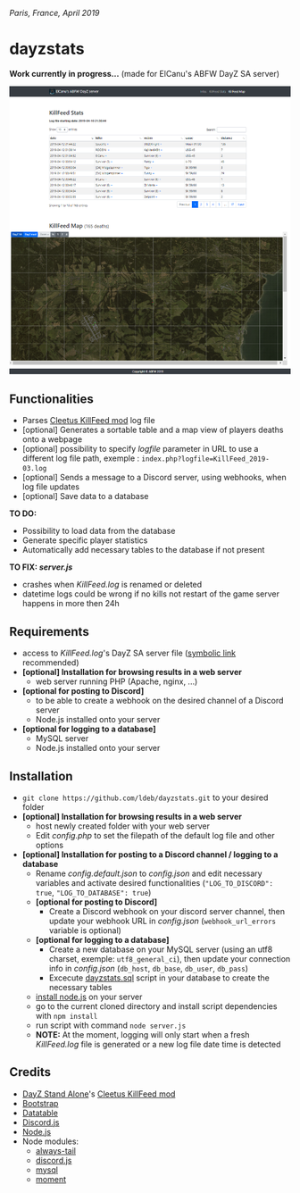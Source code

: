 *Paris, France, April 2019*

# dayzstats

**Work currently in progress...** (made for ElCanu's ABFW DayZ SA server)

![Screenshot](/screenshot.png?raw=true)

## Functionalities
- Parses [Cleetus KillFeed mod](https://steamcommunity.com/sharedfiles/filedetails/?id=1567872567) log file
- [optional] Generates a sortable table and a map view of players deaths onto a webpage
- [optional] possibility to specify *logfile* parameter in URL to use a different log file path, exemple : `index.php?logfile=KillFeed_2019-03.log`
- [optional] Sends a message to a Discord server, using webhooks, when log file updates
- [optional] Save data to a database

**TO DO:**
- Possibility to load data from the database
- Generate specific player statistics
- Automatically add necessary tables to the database if not present

**TO FIX: *server.js***
- crashes when *KillFeed.log* is renamed or deleted
- datetime logs could be wrong if no kills not restart of the game server happens in more then 24h

## Requirements
- access to *KillFeed.log*'s DayZ SA server file ([symbolic link](https://www.google.com/search?q=symbolic+link) recommended)
- **[optional] Installation for browsing results in a web server**
  - web server running PHP (Apache, nginx, ...)
- **[optional for posting to Discord]**
  - to be able to create a webhook on the desired channel of a Discord server
  - Node.js installed onto your server
- **[optional for logging to a database]**
  - MySQL server
  - Node.js installed onto your server

## Installation
- `git clone https://github.com/ldeb/dayzstats.git` to your desired folder
- **[optional] Installation for browsing results in a web server**
  - host newly created folder with your web server
  - Edit *config.php* to set the filepath of the default log file and other options
- **[optional] Installation for posting to a Discord channel / logging to a database**
  - Rename *config.default.json* to *config.json* and edit necessary variables and activate desired functionalities (`"LOG_TO_DISCORD": true`, `"LOG_TO_DATABASE": true`)
  - **[optional for posting to Discord]**
    - Create a Discord webhook on your discord server channel, then update your webhook URL in *config.json* (`webhook_url_errors` variable is optional)
  - **[optional for logging to a database]**
    - Create a new database on your MySQL server (using an utf8 charset, exemple: `utf8_general_ci`), then update your connection info in *config.json* (`db_host`, `db_base`, `db_user`, `db_pass`)
    - Excecute [dayzstats.sql](https://github.com/ldeb/dayzstats/blob/master/dayzstats.sql) script in your database to create the necessary tables
  - [install node.js](https://nodejs.org/en/download/) on your server
  - go to the current cloned directory and install script dependencies with `npm install`
  - run script with command `node server.js`
  - **NOTE:** At the moment, logging will only start when a fresh *KillFeed.log* file is generated or a new log file date time is detected

## Credits
- [DayZ Stand Alone](https://store.steampowered.com/agecheck/app/221100/)'s [Cleetus KillFeed mod](https://steamcommunity.com/sharedfiles/filedetails/?id=1567872567)
- [Bootstrap](https://getbootstrap.com/)
- [Datatable](https://datatables.net/)
- [Discord.js](https://discord.js.org/)
- [Node.js](https://nodejs.org/)
- Node modules:
  - [always-tail](https://github.com/jandre/always-tail)
  - [discord.js](https://github.com/discordjs/discord.js)
  - [mysql](https://github.com/mysqljs/mysql)
  - [moment](https://github.com/moment/moment)
